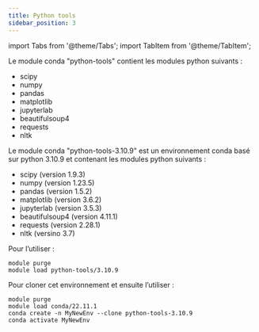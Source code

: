 ```yaml
---
title: Python tools
sidebar_position: 3
---
```


import Tabs from '@theme/Tabs';
import TabItem from '@theme/TabItem';

Le module conda "python-tools" contient les modules python suivants :
* scipy
* numpy
* pandas
* matplotlib
* jupyterlab
* beautifulsoup4
* requests
* nltk

<Tabs>
<TabItem label="python-tools-3.10.9" value="pythontools3109" default>

Le module conda "python-tools-3.10.9" est un environnement conda basé sur python 3.10.9 et contenant les modules python suivants :

* scipy (version 1.9.3)
* numpy (version 1.23.5)
* pandas (version 1.5.2)
* matplotlib (version 3.6.2)
* jupyterlab (version 3.5.3)
* beautifulsoup4 (version 4.11.1)
* requests (version 2.28.1)
* nltk (versino 3.7)

Pour l’utiliser :

```shell
module purge
module load python-tools/3.10.9
```

Pour cloner cet environnement et ensuite l’utiliser :

```shell
module purge
module load conda/22.11.1
conda create -n MyNewEnv --clone python-tools-3.10.9
conda activate MyNewEnv
```

</TabItem>
</Tabs>
